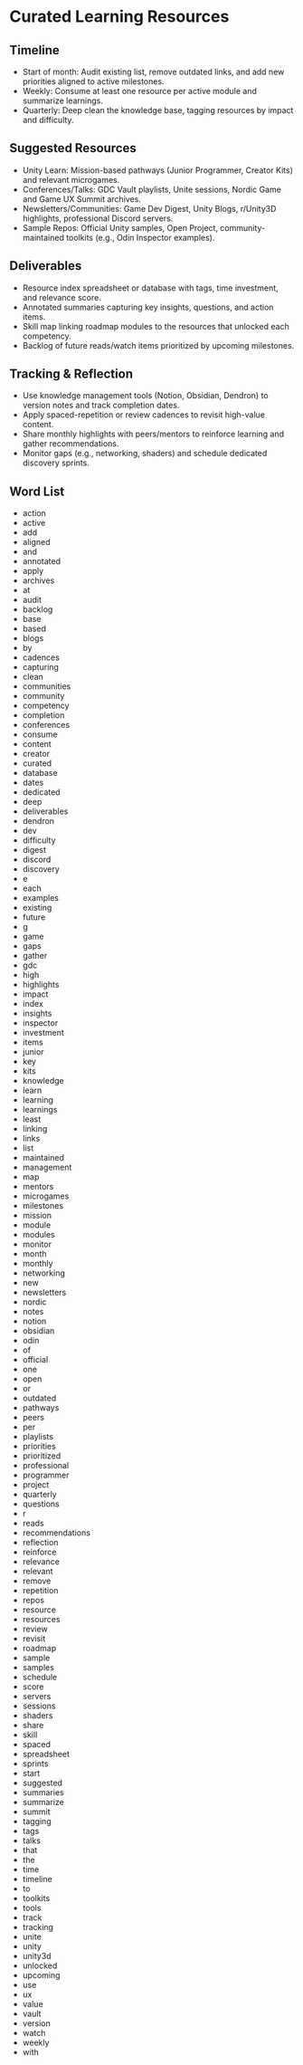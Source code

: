 # Curated Learning Resources

## Timeline
- Start of month: Audit existing list, remove outdated links, and add new priorities aligned to active milestones.
- Weekly: Consume at least one resource per active module and summarize learnings.
- Quarterly: Deep clean the knowledge base, tagging resources by impact and difficulty.

## Suggested Resources
- Unity Learn: Mission-based pathways (Junior Programmer, Creator Kits) and relevant microgames.
- Conferences/Talks: GDC Vault playlists, Unite sessions, Nordic Game and Game UX Summit archives.
- Newsletters/Communities: Game Dev Digest, Unity Blogs, r/Unity3D highlights, professional Discord servers.
- Sample Repos: Official Unity samples, Open Project, community-maintained toolkits (e.g., Odin Inspector examples).

## Deliverables
- Resource index spreadsheet or database with tags, time investment, and relevance score.
- Annotated summaries capturing key insights, questions, and action items.
- Skill map linking roadmap modules to the resources that unlocked each competency.
- Backlog of future reads/watch items prioritized by upcoming milestones.

## Tracking & Reflection
- Use knowledge management tools (Notion, Obsidian, Dendron) to version notes and track completion dates.
- Apply spaced-repetition or review cadences to revisit high-value content.
- Share monthly highlights with peers/mentors to reinforce learning and gather recommendations.
- Monitor gaps (e.g., networking, shaders) and schedule dedicated discovery sprints.

## Word List
- action
- active
- add
- aligned
- and
- annotated
- apply
- archives
- at
- audit
- backlog
- base
- based
- blogs
- by
- cadences
- capturing
- clean
- communities
- community
- competency
- completion
- conferences
- consume
- content
- creator
- curated
- database
- dates
- dedicated
- deep
- deliverables
- dendron
- dev
- difficulty
- digest
- discord
- discovery
- e
- each
- examples
- existing
- future
- g
- game
- gaps
- gather
- gdc
- high
- highlights
- impact
- index
- insights
- inspector
- investment
- items
- junior
- key
- kits
- knowledge
- learn
- learning
- learnings
- least
- linking
- links
- list
- maintained
- management
- map
- mentors
- microgames
- milestones
- mission
- module
- modules
- monitor
- month
- monthly
- networking
- new
- newsletters
- nordic
- notes
- notion
- obsidian
- odin
- of
- official
- one
- open
- or
- outdated
- pathways
- peers
- per
- playlists
- priorities
- prioritized
- professional
- programmer
- project
- quarterly
- questions
- r
- reads
- recommendations
- reflection
- reinforce
- relevance
- relevant
- remove
- repetition
- repos
- resource
- resources
- review
- revisit
- roadmap
- sample
- samples
- schedule
- score
- servers
- sessions
- shaders
- share
- skill
- spaced
- spreadsheet
- sprints
- start
- suggested
- summaries
- summarize
- summit
- tagging
- tags
- talks
- that
- the
- time
- timeline
- to
- toolkits
- tools
- track
- tracking
- unite
- unity
- unity3d
- unlocked
- upcoming
- use
- ux
- value
- vault
- version
- watch
- weekly
- with
